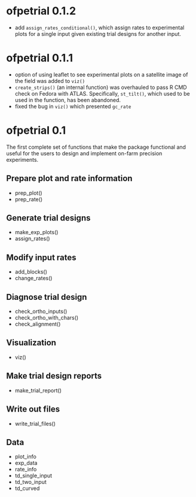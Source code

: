 # ofpetrial 0.1.2

+ add `assign_rates_conditional()`, which assign rates to experimental plots for a single input given existing trial designs for another input.

# ofpetrial 0.1.1

+ option of using leaflet to see experimental plots on a satellite image of the field was added to `viz()` 
+ `create_strips()` (an internal function) was overhauled to pass R CMD check on Fedora with ATLAS. Specifically, `st_tilt()`, which used to be used in the function, has been abandoned.
+ fixed the bug in `viz()` which presented `gc_rate`

# ofpetrial 0.1

The first complete set of functions that make the package functional and useful for the users to design and implement on-farm precision experiments.

## Prepare plot and rate information 

- prep_plot()
- prep_rate()

## Generate trial designs

- make_exp_plots()
- assign_rates()

## Modify input rates

- add_blocks()
- change_rates()

## Diagnose trial design

- check_ortho_inputs()
- check_ortho_with_chars()
- check_alignment()

## Visualization
- viz()

## Make trial design reports
- make_trial_report()

## Write out files
- write_trial_files()

## Data
- plot_info
- exp_data
- rate_info
- td_single_input
- td_two_input
- td_curved
